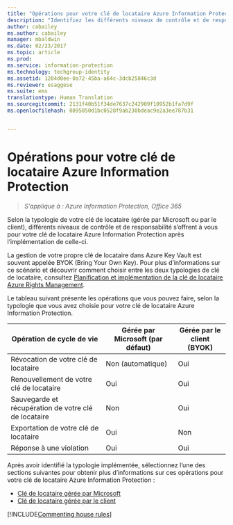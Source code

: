 ```yaml
---
title: "Opérations pour votre clé de locataire Azure Information Protection"
description: "Identifiez les différents niveaux de contrôle et de responsabilité associés à votre clé de locataire Azure Information Protection."
author: cabailey
ms.author: cabailey
manager: mbaldwin
ms.date: 02/23/2017
ms.topic: article
ms.prod: 
ms.service: information-protection
ms.technology: techgroup-identity
ms.assetid: 1284d0ee-0a72-45ba-a64c-3dcb25846c3d
ms.reviewer: esaggese
ms.suite: ems
translationtype: Human Translation
ms.sourcegitcommit: 2131f40b51f34de7637c242909f10952b1fa7d9f
ms.openlocfilehash: 0895050d1bc0528f9ab230bdeac9e2a3ee787b31


---
```


# <a name="operations-for-your-azure-information-protection-tenant-key"></a>Opérations pour votre clé de locataire Azure Information Protection

>*S’applique à : Azure Information Protection, Office 365*

Selon la typologie de votre clé de locataire (gérée par Microsoft ou par le client), différents niveaux de contrôle et de responsabilité s’offrent à vous pour votre clé de locataire Azure Information Protection après l’implémentation de celle-ci.

La gestion de votre propre clé de locataire dans Azure Key Vault est souvent appelée BYOK (Bring Your Own Key). Pour plus d’informations sur ce scénario et découvrir comment choisir entre les deux typologies de clé de locataire, consultez [Planification et implémentation de la clé de locataire Azure Rights Management](../plan-design/plan-implement-tenant-key.md).

Le tableau suivant présente les opérations que vous pouvez faire, selon la typologie que vous avez choisie pour votre clé de locataire Azure Information Protection.

|Opération de cycle de vie|Gérée par Microsoft (par défaut)|Gérée par le client (BYOK)|
|-----------------------|-------------------------------|---------------------------|
|Révocation de votre clé de locataire|Non (automatique)|Oui|
|Renouvellement de votre clé de locataire|Oui|Oui|
|Sauvegarde et récupération de votre clé de locataire|Non|Oui|
|Exportation de votre clé de locataire|Oui|Non|
|Réponse à une violation|Oui|Oui|

Après avoir identifié la typologie implémentée, sélectionnez l’une des sections suivantes pour obtenir plus d’informations sur ces opérations pour votre clé de locataire Azure Information Protection :


- [Clé de locataire gérée par Microsoft](operations-microsoft-managed-tenant-key.md)
- [Clé de locataire gérée par le client](operations-customer-managed-tenant-key.md)

[!INCLUDE[Commenting house rules](../includes/houserules.md)]



<!--HONumber=Feb17_HO4-->


